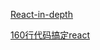 [React-in-depth](https://medium.com/react-in-depth/inside-fiber-in-depth-overview-of-the-new-reconciliation-algorithm-in-react-e1c04700ef6e)

[160行代码搞定react](https://medium.com/@sweetpalma/gooact-react-in-160-lines-of-javascript-44e0742ad60f)
